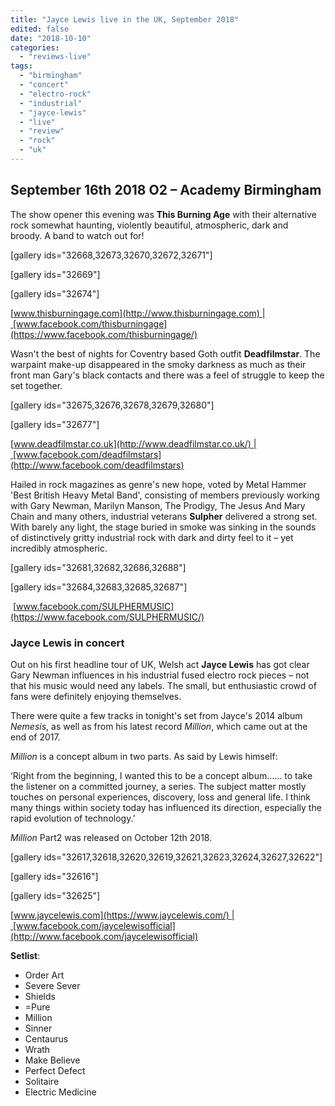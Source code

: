 ```yaml
---
title: "Jayce Lewis live in the UK, September 2018"
edited: false
date: "2018-10-10"
categories:
  - "reviews-live"
tags:
  - "birmingham"
  - "concert"
  - "electro-rock"
  - "industrial"
  - "jayce-lewis"
  - "live"
  - "review"
  - "rock"
  - "uk"
---
```


## September 16th 2018 O2 – Academy Birmingham

The show opener this evening was **This Burning Age** with their alternative rock somewhat haunting, violently beautiful, atmospheric, dark and broody. A band to watch out for!  

\[gallery ids="32668,32673,32670,32672,32671"\]

\[gallery ids="32669"\]

\[gallery ids="32674"\]

[www.thisburningage.com](http://www.thisburningage.com) | [www.facebook.com/thisburningage](https://www.facebook.com/thisburningage/)

Wasn't the best of nights for Coventry based Goth outfit **Deadfilmstar**. The warpaint make-up disappeared in the smoky darkness as much as their front man Gary's black contacts and there was a feel of struggle to keep the set together.

\[gallery ids="32675,32676,32678,32679,32680"\]

\[gallery ids="32677"\]

[www.deadfilmstar.co.uk](http://www.deadfilmstar.co.uk/) | [www.facebook.com/deadfilmstars](http://www.facebook.com/deadfilmstars)

Hailed in rock magazines as genre's new hope, voted by Metal Hammer 'Best British Heavy Metal Band', consisting of members previously working with Gary Newman, Marilyn Manson, The Prodigy, The Jesus And Mary Chain and many others, industrial veterans **Sulpher** delivered a strong set. With barely any light, the stage buried in smoke was sinking in the sounds of distinctively gritty industrial rock with dark and dirty feel to it – yet incredibly atmospheric.

\[gallery ids="32681,32682,32686,32688"\]

\[gallery ids="32684,32683,32685,32687"\]

 [www.facebook.com/SULPHERMUSIC](https://www.facebook.com/SULPHERMUSIC/)

### Jayce Lewis in concert

Out on his first headline tour of UK, Welsh act **Jayce Lewis** has got clear Gary Newman influences in his industrial fused electro rock pieces – not that his music would need any labels. The small, but enthusiastic crowd of fans were definitely enjoying themselves.

There were quite a few tracks in tonight's set from Jayce's 2014 album _Nemesis_, as well as from his latest record _Million_, which came out at the end of 2017.

_Million_ is a concept album in two parts. As said by Lewis himself:

‘Right from the beginning, I wanted this to be a concept album…… to take the listener on a committed journey, a series. The subject matter mostly touches on personal experiences, discovery, loss and general life. I think many things within society today has influenced its direction, especially the rapid evolution of technology.’

_Million_ Part2 was released on October 12th 2018.

\[gallery ids="32617,32618,32620,32619,32621,32623,32624,32627,32622"\]

\[gallery ids="32616"\]

\[gallery ids="32625"\]

[www.jaycelewis.com](https://www.jaycelewis.com/) | [www.facebook.com/jaycelewisofficial](http://www.facebook.com/jaycelewisofficial)

**Setlist**:

- Order Art
- Severe Sever
- Shields
- \=Pure
- Million
- Sinner
- Centaurus
- Wrath
- Make Believe
- Perfect Defect
- Solitaire
- Electric Medicine
